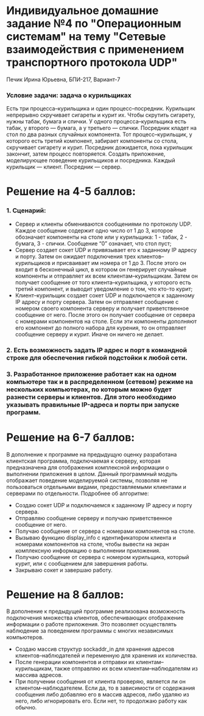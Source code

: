 # Индивидуальное домашние задание №4 по "Операционным системам" на тему "Сетевые взаимодействия с применением транспортного протокола UDP"
Печик Ирина Юрьевна, БПИ-217, Вариант-7
### Условие задачи: задача о курильщиках
Есть три процесса–курильщика и один
процесс–посредник. Курильщик непрерывно скручивает сигареты
и курит их. Чтобы скрутить сигарету, нужны табак, бумага и спички. У одного процесса–курильщика есть табак, у второго — бумага, а у третьего — спички. Посредник кладет на стол по два разных случайных компонента. Тот процесс–курильщик, у которого
есть третий компонент, забирает компоненты со стола, скручивает
сигарету и курит. Посредник дожидается, пока курильщик закончит, затем процесс повторяется. Создать приложение, моделирующее поведение курильщиков и посредника. Каждый
курильщик — клиент. Посредник — сервер.
# Решение на 4-5 баллов:
### 1. Сценарий:
* Сервер и клиенты обмениваются сообщениями по протоколу UDP. Каждое сообщение содержит одно число от 1 до 3, которое обозначает компоненты на столе или у курильщика: 1 - табак, 2 - бумага, 3 - спички. Сообщение “0” означает, что стол пуст;
* Сервер создает сокет UDP и привязывает его к заданному IP адресу и порту. Затем он ожидает подключения трех клиентов–курильщиков и присваивает им номера от 1 до 3. После этого он входит в бесконечный цикл, в котором он генерирует случайные компоненты и отправляет их всем клиентам–курильщикам. Затем он получает сообщение от того клиента–курильщика, у которого есть третий компонент, и выводит уведомление о том, что кто-то курит;
* Клиент–курильщик создает сокет UDP и подключается к заданному IP адресу и порту сервера. Затем он отправляет сообщение с номером своего компонента серверу и получает приветственное сообщение от него. После этого он получает сообщение от сервера с номерами компонентов на столе. Если эти компоненты дополняют его компонент до полного набора для курения, то он отправляет сообщение серверу и курит. Иначе он ничего не делает.
### 2. Есть возможность задать IP адрес и порт в командной строке для обеспечения гибкой подстойки к любой сети.
### 3. Разработанное приложение работает как на одном компьютере так и в распределенном (сетевом) режиме на нескольких компьютерах, по которым можно будет разнести серверы и клиентов. Для этого необходимо указывать правильные IP-адреса и порты при запуске программ.
# Решение на 6-7 баллов:
В дополнение к программе на предыдущую оценку разработана клиентская программа, подключаемая к серверу, которая предназначена для отображения комплексной информации о выполнении приложения в целом. Данный
программный модуль отображает поведение моделируемой системы, позволяя не пользоваться отдельными видами, предоставляемыми клиентами и серверами по отдельности. Подробнее об алгоритме:
* Создаю сокет UDP и подключаемся к заданному IP адресу и порту сервера.
* Отправляю сообщение серверу и получаю приветственное сообщение от него.
* Получаю сообщение от сервера с номерами компонентов на столе.
* Вызываю функцию display_info с идентификатором клиента и номерами компонентов на столе, чтобы вывести на экран комплексную информацию о выполнении приложения.
* Получаю сообщение от сервера с номером курильщика, который курит, или с сообщением для завершения работы.
* Закрываю сокет и завершаю работу.
# Решение на 8 баллов:
В дополнение к предыдущей программе реализована возможность подключения множества клиентов, обеспечивающих отображение информации о работе приложения. Это позволяет осуществлять наблюдение за поведением программы с
многих независимых компьютеров.
* Создаю массив структур sockaddr_in для хранения адресов клиентов–наблюдателей и переменную для хранения их количества.
* После генерации компонентов и отправки их клиентам–курильщикам, также отправляю их всем клиентам–наблюдателям из массива адресов.
* При получении сообщения от клиента проверяю, является ли он клиентом–наблюдателем. Если да, то в зависимости от содержания сообщения либо добавляю его в массив адресов, либо удаляю из него, либо игнорировать его. Если нет, то продолжаю работу как обычно.

